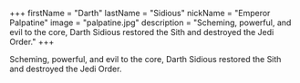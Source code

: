 +++
firstName = "Darth"
lastName = "Sidious"
nickName = "Emperor Palpatine"
image = "palpatine.jpg"
description = "Scheming, powerful, and evil to the core, Darth Sidious restored the Sith and destroyed the Jedi Order."
+++

Scheming, powerful, and evil to the core, Darth Sidious restored the Sith and destroyed the Jedi Order. 